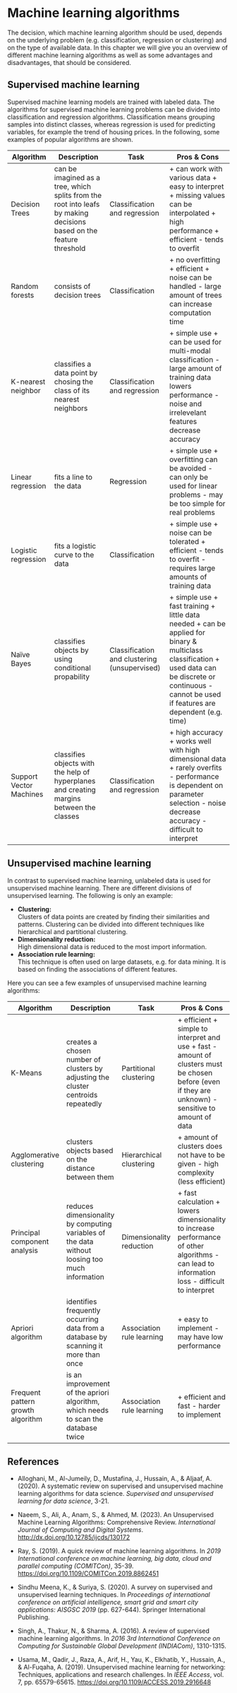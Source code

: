 # Machine learning algorithms

The decision, which machine learning algorithm should be used, depends on the underlying problem (e.g. classification, regression or clustering) and on the type of available data. In this chapter we will give you an overview of different machine learning algorithms as well as some advantages and disadvantages, that should be considered.

## Supervised machine learning

Supervised machine learning models are trained with labeled data. The algorithms for supervised machine learning problems can be divided into classification and regression algorithms. Classification means grouping samples into distinct classes, whereas regression is used for predicting variables, for example the trend of housing prices.
In the following, some examples of popular algorithms are shown.

|Algorithm|Description|Task|Pros & Cons|
|---------|-----------|-----------|-----------|
|Decision Trees|can be imagined as a tree, which splits from the root into leafs by making decisions based on the feature threshold|Classification and regression|+ can work with various data + easy to interpret + missing values can be interpolated + high performance + efficient - tends to overfit |
|Random forests|consists of decision trees|Classification|+ no overfitting + efficient + noise can be handled - large amount of trees can increase computation time|
|K-nearest neighbor|classifies a data point by chosing the class of its nearest neighbors|Classification and regression|+ simple use + can be used for multi-modal classification - large amount of training data lowers performance - noise and irrelevelant features decrease accuracy|
|Linear regression|fits a line to the data|Regression|+ simple use + overfitting can be avoided - can only be used for linear problems - may be too simple for real problems|
|Logistic regression|fits a logistic curve to the data|Classification|+ simple use + noise can be tolerated + efficient - tends to overfit - requires large amounts of training data|
|Naïve Bayes|classifies objects by using conditional propability|Classification and clustering (unsupervised)|+ simple use + fast training + little data needed + can be applied for binary & multiclass classification + used data can be discrete or continuous - cannot be used if features are dependent (e.g. time)|
|Support Vector Machines|classifies objects with the help of hyperplanes and creating margins between the classes|Classification and regression|+ high accuracy + works well with high dimensional data + rarely overfits - performance is dependent on parameter selection - noise decrease accuracy - difficult to interpret|

## Unsupervised machine learning

In contrast to supervised machine learning, unlabeled data is used for unsupervised machine learning. There are different divisions of unsupervised learning. The following is only an example:
- **Clustering:**  
    Clusters of data points are created by finding their similarities and patterns. Clustering can be divided into different techniques like hierarchical and partitional clustering.
- **Dimensionality reduction:**  
    High dimensional data is reduced to the most import information.
- **Association rule learning:**  
    This technique is often used on large datasets, e.g. for data mining. It is based on finding the associations of different features.

Here you can see a few examples of unsupervised machine learning algorithms:

|Algorithm|Description|Task|Pros & Cons|
|---------|-----------|-----------|-----------|
|K-Means|creates a chosen number of clusters by adjusting the cluster centroids repeatedly|Partitional clustering|+ efficient + simple to interpret and use + fast - amount of clusters must be chosen before (even if they are unknown) - sensitive to amount of data|
|Agglomerative clustering|clusters objects based on the distance between them|Hierarchical clustering|+ amount of clusters does not have to be given - high complexity (less efficient)|
|Principal component analysis|reduces dimensionality by computing variables of the data without loosing too much information|Dimensionality reduction|+ fast calculation + lowers dimensionality to increase performance of other algorithms - can lead to information loss - difficult to interpret|
|Apriori algorithm|identifies frequently occurring data from  a database by scanning it more than once|Association rule learning|+ easy to implement - may have low performance|
|Frequent pattern growth algorithm|is an improvement of the apriori algorithm, which needs to scan the database twice|Association rule learning|+ efficient and fast - harder to implement|

## References

- Alloghani, M., Al-Jumeily, D., Mustafina, J., Hussain, A., & Aljaaf, A. (2020). A systematic review on supervised and unsupervised machine learning algorithms for data science. *Supervised and unsupervised learning for data science*, 3-21.

- Naeem, S., Ali, A., Anam, S., & Ahmed, M. (2023). An Unsupervised Machine Learning Algorithms: Comprehensive Review. *International Journal of Computing and Digital Systems*. http://dx.doi.org/10.12785/ijcds/130172

- Ray, S. (2019). A quick review of machine learning algorithms. In *2019 International conference on machine learning, big data, cloud and parallel computing (COMITCon)*, 35-39. https://doi.org/10.1109/COMITCon.2019.8862451

- Sindhu Meena, K., & Suriya, S. (2020). A survey on supervised and unsupervised learning techniques. In *Proceedings of international conference on artificial intelligence, smart grid and smart city applications: AISGSC 2019* (pp. 627-644). Springer International Publishing.

- Singh, A., Thakur, N., & Sharma, A. (2016). A review of supervised machine learning algorithms. In *2016 3rd International Conference on Computing for Sustainable Global Development (INDIACom)*, 1310-1315.

- Usama, M., Qadir, J., Raza, A., Arif, H., Yau, K., Elkhatib, Y., Hussain, A., & Al-Fuqaha, A. (2019). Unsupervised machine learning for networking: Techniques, applications and research challenges. In *IEEE Access*, vol. 7, pp. 65579-65615. https://doi.org/10.1109/ACCESS.2019.2916648
